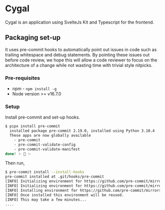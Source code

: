 # Cygal
Cygal is an application using SvelteJs Kit and Typescript for the frontend.

## Packaging set-up
It uses pre-commit hooks to automatically point out issues in code such as trailing whitespace and debug statements.
By pointing these issues out before code review, we hope this will allow a code reviewer to focus on the architecture of a change while not wasting time with trivial style nitpicks.

### Pre-requisites
* npm - `npm install -g`
* Node version >= v16.7.0

### Setup
Install pre-commit and set-up hooks.

```bash
$ pipx install pre-commit
  installed package pre-commit 2.19.0, installed using Python 3.10.4
  These apps are now globally available
    - pre-commit
    - pre-commit-validate-config
    - pre-commit-validate-manifest
done! ✨ 🌟 ✨
```

Then run,

```bash
$ pre-commit install --install-hooks
pre-commit installed at .git/hooks/pre-commit
[INFO] Initializing environment for https://github.com/pre-commit/mirrors-eslint.
[INFO] Initializing environment for https://github.com/pre-commit/mirrors-eslint:eslint-config-airbnb-base@15.0.0,eslint-config-airbnb-typescript@17.0.0,eslint-loader@1.6.1,eslint-plugin-import@2.26.0,eslint-plugin-prettier@4.0.0,eslint@8.15.0.
[INFO] Installing environment for https://github.com/pre-commit/mirrors-eslint.
[INFO] Once installed this environment will be reused.
[INFO] This may take a few minutes...
....
```
